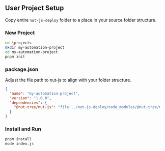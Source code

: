 ## User Project Setup
Copy entire `nut-js-deploy` folder to a place in your source folder structure.
### New Project
```bash
cd \projects
mkdir my-automation-project
cd my-automation-project
pnpm init
```

### package.json
Adjust the file path to nut-js to align with your folder structure.
```json
{
  "name": "my-automation-project",
  "version": "1.0.0",
  "dependencies": {
    "@nut-tree/nut-js": "file:../nut-js-deploy/node_modules/@nut-tree/nut-js"
  }
}
```

### Install and Run
```bash
pnpm install
node index.js
```
